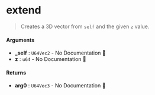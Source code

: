 # extend

>  Creates a 3D vector from `self` and the given `z` value.

#### Arguments

- **\_self** : `U64Vec2` \- No Documentation 🚧
- **z** : `u64` \- No Documentation 🚧

#### Returns

- **arg0** : `U64Vec3` \- No Documentation 🚧